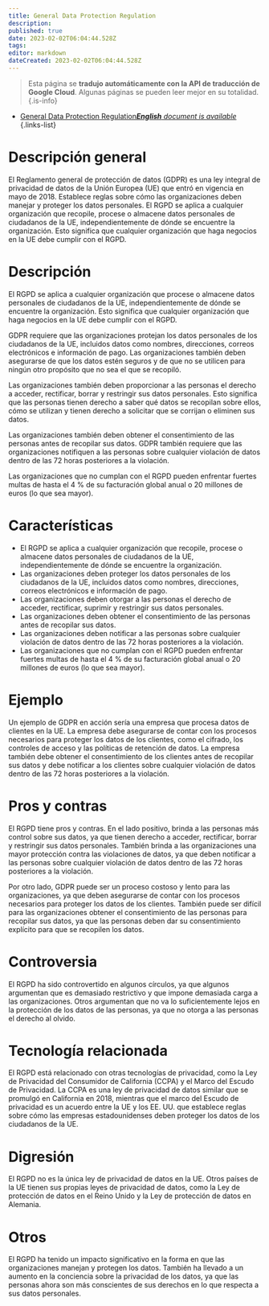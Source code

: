 ```yaml
---
title: General Data Protection Regulation
description: 
published: true
date: 2023-02-02T06:04:44.528Z
tags: 
editor: markdown
dateCreated: 2023-02-02T06:04:44.528Z
---
```


> Esta página se **tradujo automáticamente con la API de traducción de Google Cloud**.
Algunas páginas se pueden leer mejor en su totalidad.{.is-info}



- [General Data Protection Regulation***English** document is available*](/en/Knowledge-base/Dictionary/general-data-protection-regulation)
{.links-list}


# Descripción general
El Reglamento general de protección de datos (GDPR) es una ley integral de privacidad de datos de la Unión Europea (UE) que entró en vigencia en mayo de 2018. Establece reglas sobre cómo las organizaciones deben manejar y proteger los datos personales. El RGPD se aplica a cualquier organización que recopile, procese o almacene datos personales de ciudadanos de la UE, independientemente de dónde se encuentre la organización. Esto significa que cualquier organización que haga negocios en la UE debe cumplir con el RGPD.

# Descripción
El RGPD se aplica a cualquier organización que procese o almacene datos personales de ciudadanos de la UE, independientemente de dónde se encuentre la organización. Esto significa que cualquier organización que haga negocios en la UE debe cumplir con el RGPD.

GDPR requiere que las organizaciones protejan los datos personales de los ciudadanos de la UE, incluidos datos como nombres, direcciones, correos electrónicos e información de pago. Las organizaciones también deben asegurarse de que los datos estén seguros y de que no se utilicen para ningún otro propósito que no sea el que se recopiló.

Las organizaciones también deben proporcionar a las personas el derecho a acceder, rectificar, borrar y restringir sus datos personales. Esto significa que las personas tienen derecho a saber qué datos se recopilan sobre ellos, cómo se utilizan y tienen derecho a solicitar que se corrijan o eliminen sus datos.

Las organizaciones también deben obtener el consentimiento de las personas antes de recopilar sus datos. GDPR también requiere que las organizaciones notifiquen a las personas sobre cualquier violación de datos dentro de las 72 horas posteriores a la violación.

Las organizaciones que no cumplan con el RGPD pueden enfrentar fuertes multas de hasta el 4 % de su facturación global anual o 20 millones de euros (lo que sea mayor).

# Características
* El RGPD se aplica a cualquier organización que recopile, procese o almacene datos personales de ciudadanos de la UE, independientemente de dónde se encuentre la organización.
* Las organizaciones deben proteger los datos personales de los ciudadanos de la UE, incluidos datos como nombres, direcciones, correos electrónicos e información de pago.
* Las organizaciones deben otorgar a las personas el derecho de acceder, rectificar, suprimir y restringir sus datos personales.
* Las organizaciones deben obtener el consentimiento de las personas antes de recopilar sus datos.
* Las organizaciones deben notificar a las personas sobre cualquier violación de datos dentro de las 72 horas posteriores a la violación.
* Las organizaciones que no cumplan con el RGPD pueden enfrentar fuertes multas de hasta el 4 % de su facturación global anual o 20 millones de euros (lo que sea mayor).

# Ejemplo
Un ejemplo de GDPR en acción sería una empresa que procesa datos de clientes en la UE. La empresa debe asegurarse de contar con los procesos necesarios para proteger los datos de los clientes, como el cifrado, los controles de acceso y las políticas de retención de datos. La empresa también debe obtener el consentimiento de los clientes antes de recopilar sus datos y debe notificar a los clientes sobre cualquier violación de datos dentro de las 72 horas posteriores a la violación.

# Pros y contras
El RGPD tiene pros y contras. En el lado positivo, brinda a las personas más control sobre sus datos, ya que tienen derecho a acceder, rectificar, borrar y restringir sus datos personales. También brinda a las organizaciones una mayor protección contra las violaciones de datos, ya que deben notificar a las personas sobre cualquier violación de datos dentro de las 72 horas posteriores a la violación.

Por otro lado, GDPR puede ser un proceso costoso y lento para las organizaciones, ya que deben asegurarse de contar con los procesos necesarios para proteger los datos de los clientes. También puede ser difícil para las organizaciones obtener el consentimiento de las personas para recopilar sus datos, ya que las personas deben dar su consentimiento explícito para que se recopilen los datos.

# Controversia
El RGPD ha sido controvertido en algunos círculos, ya que algunos argumentan que es demasiado restrictivo y que impone demasiada carga a las organizaciones. Otros argumentan que no va lo suficientemente lejos en la protección de los datos de las personas, ya que no otorga a las personas el derecho al olvido.

# Tecnología relacionada
El RGPD está relacionado con otras tecnologías de privacidad, como la Ley de Privacidad del Consumidor de California (CCPA) y el Marco del Escudo de Privacidad. La CCPA es una ley de privacidad de datos similar que se promulgó en California en 2018, mientras que el marco del Escudo de privacidad es un acuerdo entre la UE y los EE. UU. que establece reglas sobre cómo las empresas estadounidenses deben proteger los datos de los ciudadanos de la UE.

# Digresión
El RGPD no es la única ley de privacidad de datos en la UE. Otros países de la UE tienen sus propias leyes de privacidad de datos, como la Ley de protección de datos en el Reino Unido y la Ley de protección de datos en Alemania.

# Otros
El RGPD ha tenido un impacto significativo en la forma en que las organizaciones manejan y protegen los datos. También ha llevado a un aumento en la conciencia sobre la privacidad de los datos, ya que las personas ahora son más conscientes de sus derechos en lo que respecta a sus datos personales.
